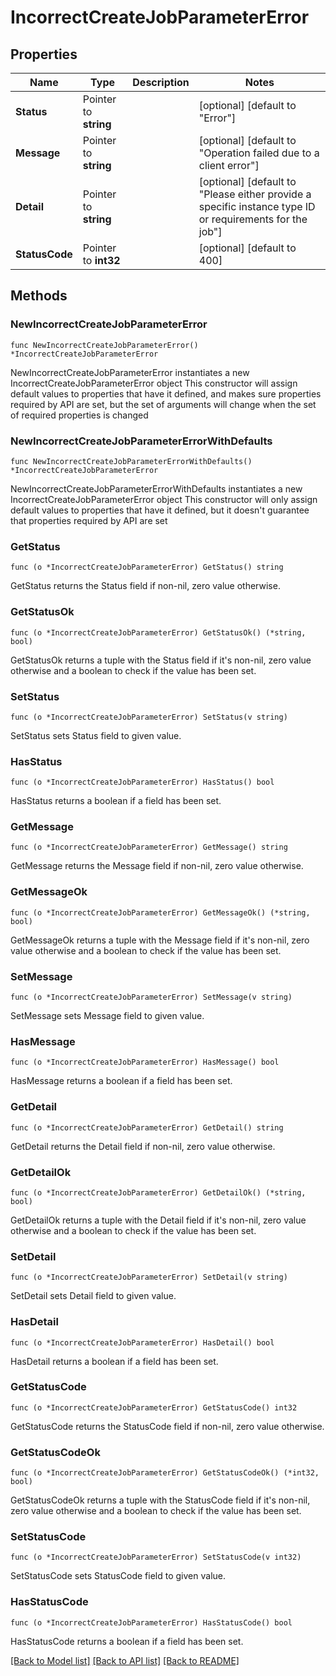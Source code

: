 # IncorrectCreateJobParameterError

## Properties

Name | Type | Description | Notes
------------ | ------------- | ------------- | -------------
**Status** | Pointer to **string** |  | [optional] [default to "Error"]
**Message** | Pointer to **string** |  | [optional] [default to "Operation failed due to a client error"]
**Detail** | Pointer to **string** |  | [optional] [default to "Please either provide a specific instance type ID or requirements for the job"]
**StatusCode** | Pointer to **int32** |  | [optional] [default to 400]

## Methods

### NewIncorrectCreateJobParameterError

`func NewIncorrectCreateJobParameterError() *IncorrectCreateJobParameterError`

NewIncorrectCreateJobParameterError instantiates a new IncorrectCreateJobParameterError object
This constructor will assign default values to properties that have it defined,
and makes sure properties required by API are set, but the set of arguments
will change when the set of required properties is changed

### NewIncorrectCreateJobParameterErrorWithDefaults

`func NewIncorrectCreateJobParameterErrorWithDefaults() *IncorrectCreateJobParameterError`

NewIncorrectCreateJobParameterErrorWithDefaults instantiates a new IncorrectCreateJobParameterError object
This constructor will only assign default values to properties that have it defined,
but it doesn't guarantee that properties required by API are set

### GetStatus

`func (o *IncorrectCreateJobParameterError) GetStatus() string`

GetStatus returns the Status field if non-nil, zero value otherwise.

### GetStatusOk

`func (o *IncorrectCreateJobParameterError) GetStatusOk() (*string, bool)`

GetStatusOk returns a tuple with the Status field if it's non-nil, zero value otherwise
and a boolean to check if the value has been set.

### SetStatus

`func (o *IncorrectCreateJobParameterError) SetStatus(v string)`

SetStatus sets Status field to given value.

### HasStatus

`func (o *IncorrectCreateJobParameterError) HasStatus() bool`

HasStatus returns a boolean if a field has been set.

### GetMessage

`func (o *IncorrectCreateJobParameterError) GetMessage() string`

GetMessage returns the Message field if non-nil, zero value otherwise.

### GetMessageOk

`func (o *IncorrectCreateJobParameterError) GetMessageOk() (*string, bool)`

GetMessageOk returns a tuple with the Message field if it's non-nil, zero value otherwise
and a boolean to check if the value has been set.

### SetMessage

`func (o *IncorrectCreateJobParameterError) SetMessage(v string)`

SetMessage sets Message field to given value.

### HasMessage

`func (o *IncorrectCreateJobParameterError) HasMessage() bool`

HasMessage returns a boolean if a field has been set.

### GetDetail

`func (o *IncorrectCreateJobParameterError) GetDetail() string`

GetDetail returns the Detail field if non-nil, zero value otherwise.

### GetDetailOk

`func (o *IncorrectCreateJobParameterError) GetDetailOk() (*string, bool)`

GetDetailOk returns a tuple with the Detail field if it's non-nil, zero value otherwise
and a boolean to check if the value has been set.

### SetDetail

`func (o *IncorrectCreateJobParameterError) SetDetail(v string)`

SetDetail sets Detail field to given value.

### HasDetail

`func (o *IncorrectCreateJobParameterError) HasDetail() bool`

HasDetail returns a boolean if a field has been set.

### GetStatusCode

`func (o *IncorrectCreateJobParameterError) GetStatusCode() int32`

GetStatusCode returns the StatusCode field if non-nil, zero value otherwise.

### GetStatusCodeOk

`func (o *IncorrectCreateJobParameterError) GetStatusCodeOk() (*int32, bool)`

GetStatusCodeOk returns a tuple with the StatusCode field if it's non-nil, zero value otherwise
and a boolean to check if the value has been set.

### SetStatusCode

`func (o *IncorrectCreateJobParameterError) SetStatusCode(v int32)`

SetStatusCode sets StatusCode field to given value.

### HasStatusCode

`func (o *IncorrectCreateJobParameterError) HasStatusCode() bool`

HasStatusCode returns a boolean if a field has been set.


[[Back to Model list]](../README.md#documentation-for-models) [[Back to API list]](../README.md#documentation-for-api-endpoints) [[Back to README]](../README.md)


